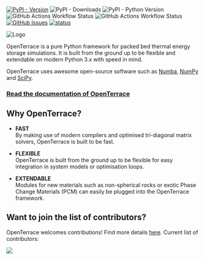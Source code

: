 [![PyPI - Version](https://img.shields.io/pypi/v/openterrace)](https://pypi.org/project/openterrace/)
![PyPI - Downloads](https://img.shields.io/pypi/dm/openterrace?label=pypi%20downloads)
![PyPI - Python Version](https://img.shields.io/pypi/pyversions/openterrace)
![GitHub Actions Workflow Status](https://img.shields.io/github/actions/workflow/status/openterrace/openterrace-python/pytest.yml?label=tests)
![GitHub Actions Workflow Status](https://img.shields.io/github/actions/workflow/status/openterrace/openterrace-python/docs.yml?label=docs)
[![GitHub Issues](https://img.shields.io/github/issues/openterrace/openterrace-python?label=github%20issues)](https://github.com/OpenTerrace/openterrace-python/issues)
[![status](https://joss.theoj.org/papers/cc89107c74cba69a948a98e5b0604336/status.svg)](https://doi.org/10.21105/joss.06411)

![Logo](https://raw.githubusercontent.com/OpenTerrace/openterrace-python/main/docs/_figures/logo-openterrace.svg)

OpenTerrace is a pure Python framework for packed bed thermal energy storage simulations. It is built from the ground up to be flexible and extendable on modern Python 3.x with speed in mind.

OpenTerrace uses awesome open-source software such as
[Numba](https://numba.pydata.org), [NumPy](https://numpy.org/) and [SciPy](https://scipy.org/).

### [Read the documentation of OpenTerrace](https://openterrace.github.io/openterrace-python/)

## Why OpenTerrace?
- **FAST**  
By making use of modern compilers and optimised tri-diagonal matrix solvers, OpenTerrace is built to be fast.

- **FLEXIBLE**  
OpenTerrace is built from the ground up to be flexible for easy integration in system models or optimisation loops.

- **EXTENDABLE**  
Modules for new materials such as non-spherical rocks or exotic Phase Change Materials (PCM) can easily be plugged into the OpenTerrace framework.

## Want to join the list of contributors?
OpenTerrace welcomes contributions! Find more details  [here](./CONTRIBUTING.md). Current list of contributors:

<a href="https://github.com/OpenTerrace/openterrace-python/graphs/contributors">
  <img src="https://contrib.rocks/image?repo=OpenTerrace/openterrace-python&max=204" />
</a>